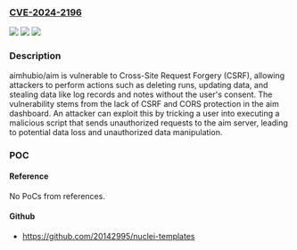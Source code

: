 ### [CVE-2024-2196](https://cve.mitre.org/cgi-bin/cvename.cgi?name=CVE-2024-2196)
![](https://img.shields.io/static/v1?label=Product&message=aimhubio%2Faim&color=blue)
![](https://img.shields.io/static/v1?label=Version&message=unspecified%3C%3D%20latest%20&color=brighgreen)
![](https://img.shields.io/static/v1?label=Vulnerability&message=CWE-352%20Cross-Site%20Request%20Forgery%20(CSRF)&color=brighgreen)

### Description

aimhubio/aim is vulnerable to Cross-Site Request Forgery (CSRF), allowing attackers to perform actions such as deleting runs, updating data, and stealing data like log records and notes without the user's consent. The vulnerability stems from the lack of CSRF and CORS protection in the aim dashboard. An attacker can exploit this by tricking a user into executing a malicious script that sends unauthorized requests to the aim server, leading to potential data loss and unauthorized data manipulation.

### POC

#### Reference
No PoCs from references.

#### Github
- https://github.com/20142995/nuclei-templates

